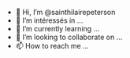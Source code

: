 - 👋 Hi, I’m @sainthilairepeterson
- 👀 I’m intéressés
 in ...
- 🌱 I’m currently learning ...
- 💞️ I’m looking to collaborate on ...
- 📫 How to reach me ...

<!---
sainthilairepeterson/sainthilairepeterson is a ✨ special ✨ repository because its `README.md` (this file) appears on your GitHub profile.
You can click the Preview link to take a look at your changes.
--->
